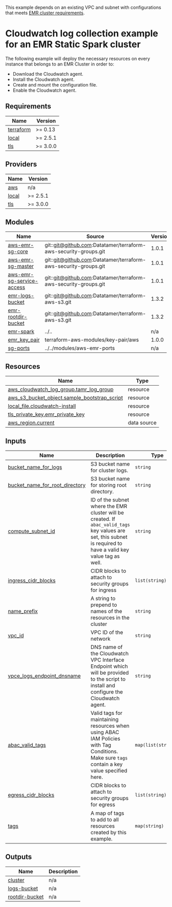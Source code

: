 This example depends on an existing VPC and subnet with configurations that meets [EMR cluster requirements](https://aws.amazon.com/blogs/big-data/launching-and-running-an-amazon-emr-cluster-inside-a-vpc/).

# Cloudwatch log collection example for an EMR Static Spark cluster

The following example will deploy the necessary resources on every instance that belongs to an EMR Cluster in order to:
- Download the Cloudwatch agent.
- Install the Cloudwatch agent.
- Create and mount the configuration file.
- Enable the Cloudwatch agent.

<!-- BEGIN_TF_DOCS -->
## Requirements

| Name | Version |
|------|---------|
| <a name="requirement_terraform"></a> [terraform](#requirement\_terraform) | >= 0.13 |
| <a name="requirement_local"></a> [local](#requirement\_local) | >= 2.5.1 |
| <a name="requirement_tls"></a> [tls](#requirement\_tls) | >= 3.0.0 |

## Providers

| Name | Version |
|------|---------|
| <a name="provider_aws"></a> [aws](#provider\_aws) | n/a |
| <a name="provider_local"></a> [local](#provider\_local) | >= 2.5.1 |
| <a name="provider_tls"></a> [tls](#provider\_tls) | >= 3.0.0 |

## Modules

| Name | Source | Version |
|------|--------|---------|
| <a name="module_aws-emr-sg-core"></a> [aws-emr-sg-core](#module\_aws-emr-sg-core) | git::git@github.com:Datatamer/terraform-aws-security-groups.git | 1.0.1 |
| <a name="module_aws-emr-sg-master"></a> [aws-emr-sg-master](#module\_aws-emr-sg-master) | git::git@github.com:Datatamer/terraform-aws-security-groups.git | 1.0.1 |
| <a name="module_aws-emr-sg-service-access"></a> [aws-emr-sg-service-access](#module\_aws-emr-sg-service-access) | git::git@github.com:Datatamer/terraform-aws-security-groups.git | 1.0.1 |
| <a name="module_emr-logs-bucket"></a> [emr-logs-bucket](#module\_emr-logs-bucket) | git::git@github.com:Datatamer/terraform-aws-s3.git | 1.3.2 |
| <a name="module_emr-rootdir-bucket"></a> [emr-rootdir-bucket](#module\_emr-rootdir-bucket) | git::git@github.com:Datatamer/terraform-aws-s3.git | 1.3.2 |
| <a name="module_emr-spark"></a> [emr-spark](#module\_emr-spark) | ../.. | n/a |
| <a name="module_emr_key_pair"></a> [emr\_key\_pair](#module\_emr\_key\_pair) | terraform-aws-modules/key-pair/aws | 1.0.0 |
| <a name="module_sg-ports"></a> [sg-ports](#module\_sg-ports) | ../../modules/aws-emr-ports | n/a |

## Resources

| Name | Type |
|------|------|
| [aws_cloudwatch_log_group.tamr_log_group](https://registry.terraform.io/providers/hashicorp/aws/latest/docs/resources/cloudwatch_log_group) | resource |
| [aws_s3_bucket_object.sample_bootstrap_script](https://registry.terraform.io/providers/hashicorp/aws/latest/docs/resources/s3_bucket_object) | resource |
| [local_file.cloudwatch-install](https://registry.terraform.io/providers/hashicorp/local/latest/docs/resources/file) | resource |
| [tls_private_key.emr_private_key](https://registry.terraform.io/providers/hashicorp/tls/latest/docs/resources/private_key) | resource |
| [aws_region.current](https://registry.terraform.io/providers/hashicorp/aws/latest/docs/data-sources/region) | data source |

## Inputs

| Name | Description | Type | Default | Required |
|------|-------------|------|---------|:--------:|
| <a name="input_bucket_name_for_logs"></a> [bucket\_name\_for\_logs](#input\_bucket\_name\_for\_logs) | S3 bucket name for cluster logs. | `string` | n/a | yes |
| <a name="input_bucket_name_for_root_directory"></a> [bucket\_name\_for\_root\_directory](#input\_bucket\_name\_for\_root\_directory) | S3 bucket name for storing root directory. | `string` | n/a | yes |
| <a name="input_compute_subnet_id"></a> [compute\_subnet\_id](#input\_compute\_subnet\_id) | ID of the subnet where the EMR cluster will be created. If `abac_valid_tags` key values are set, this subnet is required to have a valid key value tag as well. | `string` | n/a | yes |
| <a name="input_ingress_cidr_blocks"></a> [ingress\_cidr\_blocks](#input\_ingress\_cidr\_blocks) | CIDR blocks to attach to security groups for ingress | `list(string)` | n/a | yes |
| <a name="input_name_prefix"></a> [name\_prefix](#input\_name\_prefix) | A string to prepend to names of the resources in the cluster | `string` | n/a | yes |
| <a name="input_vpc_id"></a> [vpc\_id](#input\_vpc\_id) | VPC ID of the network | `string` | n/a | yes |
| <a name="input_vpce_logs_endpoint_dnsname"></a> [vpce\_logs\_endpoint\_dnsname](#input\_vpce\_logs\_endpoint\_dnsname) | DNS name of the Cloudwatch VPC Interface Endpoint which will be provided to the script to install and configure the Cloudwatch agent. | `string` | n/a | yes |
| <a name="input_abac_valid_tags"></a> [abac\_valid\_tags](#input\_abac\_valid\_tags) | Valid tags for maintaining resources when using ABAC IAM Policies with Tag Conditions. Make sure `tags` contain a key value specified here. | `map(list(string))` | `{}` | no |
| <a name="input_egress_cidr_blocks"></a> [egress\_cidr\_blocks](#input\_egress\_cidr\_blocks) | CIDR blocks to attach to security groups for egress | `list(string)` | <pre>[<br>  "0.0.0.0/0"<br>]</pre> | no |
| <a name="input_tags"></a> [tags](#input\_tags) | A map of tags to add to all resources created by this example. | `map(string)` | <pre>{<br>  "Author": "Tamr",<br>  "Environment": "Example"<br>}</pre> | no |

## Outputs

| Name | Description |
|------|-------------|
| <a name="output_cluster"></a> [cluster](#output\_cluster) | n/a |
| <a name="output_logs-bucket"></a> [logs-bucket](#output\_logs-bucket) | n/a |
| <a name="output_rootdir-bucket"></a> [rootdir-bucket](#output\_rootdir-bucket) | n/a |
<!-- END_TF_DOCS -->
